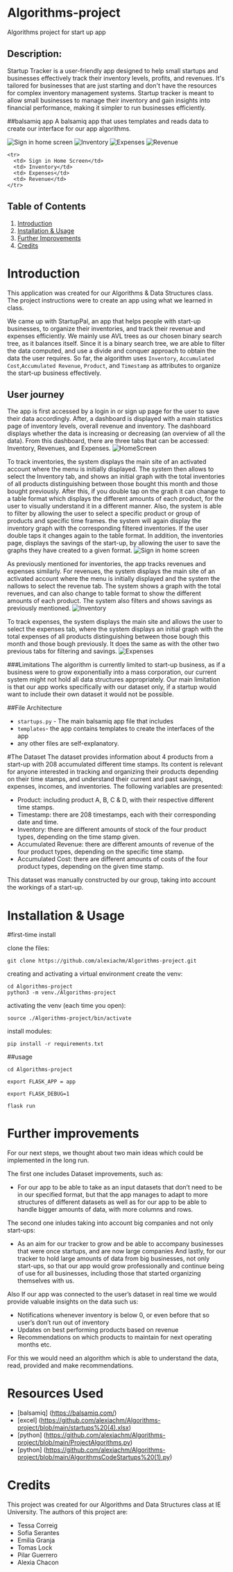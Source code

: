 # Algorithms-project
Algorithms project for start up app

## Description:
Startup Tracker is a user-friendly app designed to help small startups and businesses effectively track their inventory levels, profits, and revenues. It's tailored for businesses that are just starting and don't have the resources for complex inventory management systems. Startup tracker is meant to allow small businesses to manage their  inventory and gain insights into financial performance, making it simpler to run businesses efficiently.

##balsamiq app 
A balsamiq app that uses templates and reads data to create our interface for our app algorithms. 
</table>
  </tr>
    </td>
      <img src= "https://github.com/alexiachm/Algorithms-project/blob/main/2174022b-7f21-49da-b26a-865c0e618425.jpg" alt="Sign in home screen" title= "Sign in home screen">
     </td>
     </td>
       <img src="https://github.com/alexiachm/Algorithms-project/blob/main/2e87ee98-1011-44dd-9bab-a33cfdcc6024.jpg" alt="Inventory" title= "Inventory">
     </td>
     </td>
       <img src="https://github.com/alexiachm/Algorithms-project/blob/main/35f6394f-7ac0-42be-8860-1564bb33a8d6.jpg" alt="Expenses" title= "Expenses">
      </td>
       </td>
        <img src="https://github.com/alexiachm/Algorithms-project/blob/main/WhatsApp%20Image%202023-11-24%20at%2016.41.54.jpeg" alt="Revenue" title= "Revenue">
      </td>
    </tr>

    <tr>
      <td> Sign in Home Screen</td>
      <td> Inventory</td>
      <td> Expenses</td>
      <td> Revenue</td>
    </tr>
  </table>
        


## Table of Contents
1. [Introduction](https://github.com/alexiachm/Algorithms-project/blob/main/README.md#introduction)
2. [Installation & Usage](https://github.com/alexiachm/Algorithms-project/blob/main/README.md#installation--usage)
3. [Further Improvements](https://github.com/alexiachm/Algorithms-project/blob/main/README.md#further-improvements-for-second-code)
4. [Credits](https://github.com/alexiachm/Algorithms-project/blob/main/README.md#credits)

# Introduction 
This application was created for our Algorithms & Data Structures class. The project instructions were to create an app using what we learned in class. 

We came up with StartupPal, an app that helps people with start-up businesses, to organize their inventories, and track their revenue and expenses efficiently. We mainly use AVL trees as our chosen binary search tree, as it balances itself. Since it is a binary search tree, we are able to filter the data computed, and use a divide and conquer approach to obtain the data the user requires. So far, the algorithm uses `Inventory`, `Accumulated Cost`,`Accumulated Revenue`, `Product`, and `Timestamp` as attributes to organize the start-up business effectively. 

## User journey 
The app is first accessed by a login in or sign up page for the user to save their data accordingly. After, a dashboard is displayed with a main statistics page of inventory levels, overall revenue and inventory. The dashboard displays whether the data is increasing or decreasing (an overview of all the data). From this dashboard, there are three tabs that can be accessed: Inventory, Revenues, and Expenses. 
<img src="https://github.com/alexiachm/Algorithms-project/blob/main/HomeScreen.png" alt="HomeScreen" title= "HomeScreen">

To track inventories, the system displays the main site of an activated account where the menu is initially displayed. The system then allows to select the Inventory tab, and shows an initial graph with the total inventories of all products distinguishing between those bought this month and those bought previously. After this, if you double tap on the graph it can change to a table format which displays the different amounts of each product, for the user to visually understand it in a different manner. Also, the system is able to filter by allowing the user to select a specific product or group of products and specific time frames. the system will again display the inventory graph with the corresponding filtered inventories. If the user double taps it changes again to the table format. In addition, the inventories page, displays the savings of the start-up, by allowing the user to save the graphs they have created to a given format. 
  <img src= "https://github.com/alexiachm/Algorithms-project/blob/main/2174022b-7f21-49da-b26a-865c0e618425.jpg" alt="Sign in home screen" title= "Sign in home screen">

As previously mentioned for inventories, the app tracks revenues and expenses similarly. For revenues, the system displays the main site of an activated account where the menu is initially displayed and the system the nallows to select the revenue tab. The system shows a graph with the total revenues, and can also change to table format to show the different amounts of each product. The system also filters and shows savings as previously mentioned. 
   <img src="https://github.com/alexiachm/Algorithms-project/blob/main/2e87ee98-1011-44dd-9bab-a33cfdcc6024.jpg" alt="Inventory" title= "Inventory">  

To track expenses, the system displays the main site and allows the user to select the expenses tab, where the system displays an initial graph with the total expenses of all products distinguishing between those bough this month and those bough previously. It does the same as with the other two previous tabs for filtering and savings.
<img src="https://github.com/alexiachm/Algorithms-project/blob/main/35f6394f-7ac0-42be-8860-1564bb33a8d6.jpg" alt="Expenses" title= "Expenses">
      </td>
       </td>

###Limitations
The algorithm is currently limited to start-up business, as if a business were to grow exponentially into a mass corporation, our current system might not hold all data structures appropriately. 
Our main limitation is that our app works specifically with our dataset only, if a startup would want to include their own dataset it would not be possible. 

##File Architecture
- `startups.py` - The main balsamiq app file that includes
- `templates`- the app contains templates to create the interfaces of the app
- any other files are self-explanatory.

#The Dataset
The dataset provides information about 4 products from a start-up with 208 accumulated different time stamps. Its content is relevant for anyone interested in tracking and organizing their products depending on their time stamps, and understand their current and past savings, expenses, incomes, and inventories. The following variables are presented:

- Product: including product A, B, C & D, with their respective different time stamps.
- Timestamp: there are 208 timestamps, each with their corresponding date and time.
- Inventory: there are different amounts of stock of the four product types, depending on the time stamp given.
- Accumulated Revenue: there are different amounts of revenue of the four product types, depending on the specific time stamp.
- Accumulated Cost: there are different amounts of costs of the four product types, depending on the given time stamp.

This dataset was manually constructed by our group, taking into account the workings of a start-up. 

# Installation & Usage 
#first-time install 

clone the files:
`````
git clone https://github.com/alexiachm/Algorithms-project.git
`````
creating and activating a virtual environment 
create the venv:
`````
cd Algorithms-project
python3 -m venv./Algorithms-project
`````

activating the venv (each time you open):
`````
source ./Algorithms-project/bin/activate 
`````

install modules:
`````
pip install -r requirements.txt 
`````
##usage 
`````
cd Algorithms-project
`````
`````
export FLASK_APP = app
`````
`````
export FLASK_DEBUG=1
`````
`````
flask run
`````

# Further improvements 
For our next steps, we thought about two main ideas which could be implemented in the long run. 

The first one includes Dataset improvements, such as:
- For our app to be able to take as an input datasets that don’t need to be in our specified format, but that the app manages to adapt to more structures of different datasets
as well as for our app to be able to handle bigger amounts of data, with more columns and rows.

The second one inludes taking into account big companies and not only start-ups:
- As an aim for our tracker to grow and be able to accompany businesses that were once startups, and are now large companies
And lastly, for our tracker to hold large amounts of data from big businesses, not only start-ups, so that our app would grow professionally and continue being of use for all businesses, including those that started organizing themselves with us. 

Also If our app was connected to the user’s dataset in real time we would provide valuable insights on the data such us:
- Notifications whenever inventory is below 0, or even before that so user’s don’t run out of inventory
- Updates on best performing products based on revenue
- Recommendations on which products to maintain for next operating months etc.
  
For this we would need an algorithm which is able to understand the data, read, provided and make recommendations. 

# Resources Used
- [balsamiq] (https://balsamiq.com/)
- [excel] (https://github.com/alexiachm/Algorithms-project/blob/main/startups%20(4).xlsx)
- [python] (https://github.com/alexiachm/Algorithms-project/blob/main/ProjectAlgorithms.py)
- [python] (https://github.com/alexiachm/Algorithms-project/blob/main/AlgorithmsCodeStartups%20(1).py)

# Credits
This project was created for our Algorithms and Data Structures class at IE University. The authors of this project are:
- Tessa Correig
- Sofia Serantes
- Emilia Granja
- Tomas Lock
- Pilar Guerrero
- Alexia Chacon

